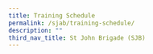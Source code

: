 ```yaml
---
title: Training Schedule
permalink: /sjab/training-schedule/
description: ""
third_nav_title: St John Brigade (SJB)
---
```

